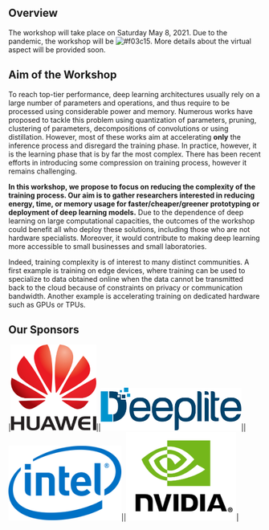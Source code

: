 ## Overview

The workshop will take place on Saturday May 8, 2021. Due to the pandemic, the workshop will be ![#f03c15](https://via.placeholder.com/15/f03c15/000000?text=+**VIRTUAL**). More details about the virtual aspect will be provided soon.

## Aim of the Workshop

To reach top-tier performance, deep learning architectures usually rely on a large number of parameters and operations, and thus require to be processed using considerable power and memory. Numerous works have proposed to tackle this problem using quantization of parameters, pruning, clustering of parameters, decompositions of convolutions or using distillation. However, most of these works aim at accelerating **only** the inference process and disregard the training phase. In practice, however, it is the learning phase that is by far the most complex. There has been recent efforts in introducing some compression on training process, however it remains challenging.

**In this workshop, we propose to focus on reducing the complexity of the training process. Our aim is to gather researchers interested in reducing energy, time, or memory usage for faster/cheaper/greener prototyping or deployment of deep learning models.** Due to the dependence of deep learning on large computational capacities, the outcomes of the workshop could benefit all who deploy these solutions, including those who are not hardware specialists. Moreover, it would contribute to making deep learning more accessible to small businesses and small laboratories.

Indeed, training complexity is of interest to many distinct communities. A first example is training on edge devices, where training can be used to specialize to data obtained online when the data cannot be transmitted back to the cloud because of constraints on privacy or communication bandwidth. Another example is accelerating training on dedicated hardware such as GPUs or TPUs.


## Our Sponsors

|<img src="/logo_pictures/huawei.png" alt="" width="170"/>||<img src="/logo_pictures/deeplite-01.png" alt="" width="280"/>||<img src="/logo_pictures/intel.png" alt="" width="225"/>||<img src="/logo_pictures/nvidia.png" alt="" width="220"/>|
